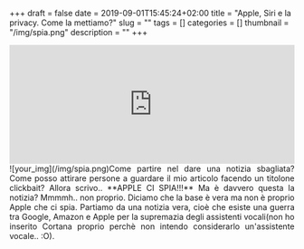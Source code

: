 +++
draft = false
date = 2019-09-01T15:45:24+02:00
title = "Apple, Siri e la privacy. Come la mettiamo?"
slug = ""
tags = []
categories = []
thumbnail = "/img/spia.png"
description = ""
+++
<DIV align="justify">
<iframe src="https://anchor.fm/podcarmr/embed/episodes/Apple-e-Siri-Privacy-e56boi" height="210px" width="100%" frameborder="0" scrolling="no"></iframe>
<DIV  style="float:left;">![your_img](/img/spia.png)</DIV>
Come partire nel dare una notizia sbagliata? Come posso attirare persone a guardare il mio articolo facendo un titolone clickbait? Allora scrivo.. **APPLE CI SPIA!!!** Ma è davvero questa la notizia? Mmmmh.. non proprio. Diciamo che la base è vera ma non è proprio Apple che ci spia. Partiamo da una notizia vera, cioè che esiste una guerra tra Google, Amazon e Apple per la supremazia degli assistenti vocali(non ho inserito Cortana proprio perchè non intendo considerarlo un'assistente vocale.. :O). 
